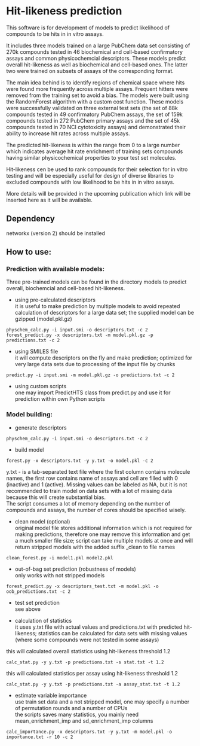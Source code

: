 # Hit-likeness prediction

This software is for development of models to predict likelihood of compounds to be hits in in vitro assays.  

It includes three models trained on a large PubChem data set consisting of 270k compounds tested in 46 biochemical and cell-based confirmatory assays and common physicochemcial descriptors. These models predict overall hit-likeness as well as biochemical and cell-based ones. The latter two were trained on subsets of assays of the corresponding format.  

The main idea behind is to identify regions of chemical space where hits were found more frequently across multiple assays. Frequent hitters were removed from the training set to avoid a bias. The models were built using the RandomForest algorithm with a custom cost function. These models were successfully validated on three external test sets (the set of 88k compounds tested in 49 confirmatory PubChem assays, the set of 159k compounds tested in 272 PubChem primary assays and the set of 45k compounds tested in 70 NCI cytotoxicity assays) and demonstrated their ability to increase hit rates across multiple assays.  

The predicted hit-likeness is within the range from 0 to a large number which indicates average hit rate enrichment of training sets compounds having similar physicochemical properties to your test set molecules.  

Hit-likeness cen be used to rank compounds for their selection for in vitro testing and will be especially useful for design of diverse libraries to excluded compounds with low likelihood to be hits in in vitro assays.  

More details will be provided in the upcoming publication which link will be inserted here as it will be available.  

## Dependency

networkx (version 2) should be installed

## How to use:

### Prediction with available models:
Three pre-trained models can be found in the directory models to predict overall, biochemcial and cell-based hit-likeness. 

- using pre-calculated descriptors  
it is useful to make prediction by multiple models to avoid repeated calculation of descriptors for a large data set; the supplied model can be gzipped (model.pkl.gz)

```
physchem_calc.py -i input.smi -o descriptors.txt -c 2
forest_predict.py -x descriptors.txt -m model.pkl.gz -p predictions.txt -c 2
```

- using SMILES file  
it will compute descriptors on the fly and make prediction; optimized for very large data sets due to processing of the input file by chunks

```
predict.py -i input.smi -m model.pkl.gz -o predictions.txt -c 2
```

- using custom scripts  
one may import PredictHTS class from predict.py and use it for prediction within own Python scripts


### Model building:

- generate descriptors  
```
physchem_calc.py -i input.smi -o descriptors.txt -c 2
```

- build model  
```
forest.py -x descriptors.txt -y y.txt -o model.pkl -c 2
```

y.txt - is a tab-separated text file where the first column contains molecule names, the first row contains name of assays and cell are filled with 0 (inactive) and 1 (active). Missing values can be labeled as NA, but it is not recommended to train model on data sets with a lot of missing data because this will create substantial bias.  
The script consumes a lot of memory depending on the number of compounds and assays, the number of cores should be specified wisely.  

- clean model (optional)  
original model file stores additional information which is not required for making predictions, therefore one may remove this information and get a much smaller file size; script can take multiple models at once and will return stripped models with the added suffix _clean to file names

```
clean_forest.py -i model1.pkl model2.pkl
```

- out-of-bag set prediction (robustness of models)  
only works with not stripped models

```
forest_predict.py -x descriptors_test.txt -m model.pkl -o oob_predictions.txt -c 2
```

- test set prediction  
see above

- calculation of statistics  
it uses y.txt file with actual values and predictions.txt with predicted hit-likeness; statistics can be calculated for data sets with missing values (where some compounds were not tested in some assays)  

this will calculated overall statistics using hit-likeness threshold 1.2
```
calc_stat.py -y y.txt -p predictions.txt -s stat.txt -t 1.2
```

this will calculated statistics per assay using hit-likeness threshold 1.2  
```
calc_stat.py -y y.txt -p predictions.txt -a assay_stat.txt -t 1.2
```

- estimate variable importance  
use train set data and a not stripped model, one may specify a number of permutation rounds and a number of CPUs  
the scripts saves many statistics, you mainly need mean_enrichment_imp and sd_enrichment_imp columns  

```
calc_importance.py -x descriptors.txt -y y.txt -m model.pkl -o importance.txt -r 10 -c 2
```
